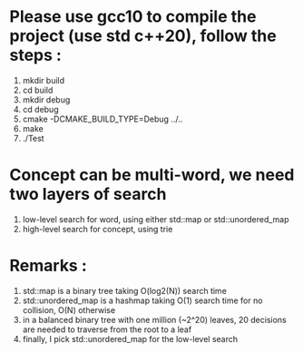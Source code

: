 # Please use gcc10 to compile the project (use std c++20), follow the steps :
1. mkdir build
2. cd build
3. mkdir debug
4. cd debug
5. cmake -DCMAKE_BUILD_TYPE=Debug ../..
6. make 
7. ./Test 

# Concept can be multi-word, we need two layers of search
1. low-level search for word, using either std::map or std::unordered_map
2. high-level search for concept, using trie

# Remarks :
1. std::map is a binary tree taking O(log2(N)) search time
2. std::unordered_map is a hashmap taking O(1) search time for no collision, O(N) otherwise
3. in a balanced binary tree with one million (~2^20) leaves, 20 decisions are needed to traverse from the root to a leaf
4. finally, I pick std::unordered_map for the low-level search



